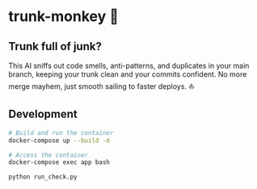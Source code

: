 # trunk-monkey 🐒

## Trunk full of junk?
This AI sniffs out code smells, anti-patterns, and duplicates in your main branch, keeping your trunk clean and your commits confident.  No more merge mayhem, just smooth sailing to faster deploys. ⛵

## Development
```bash
# Build and run the container
docker-compose up --build -d

# Access the container
docker-compose exec app bash

python run_check.py
```
